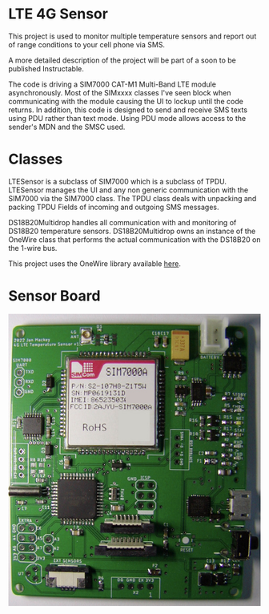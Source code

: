 # LTE 4G Sensor

This project  is used to monitor multiple temperature sensors and report out of range conditions to your cell phone via SMS.

A more detailed description of the project will be part of a soon to be published Instructable.

The code is driving a SIM7000 CAT-M1 Multi-Band LTE module asynchronously.  Most of the SIMxxxx classes I've seen block when communicating with the module causing the UI to lockup until the code returns.  In addition, this code is designed to send and receive SMS texts using PDU rather than text mode.  Using PDU mode allows access to the sender's MDN and the SMSC used.

# Classes
LTESensor is a subclass of SIM7000 which is a subclass of TPDU. LTESensor manages the UI and any non generic communication with the SIM7000 via the SIM7000 class. The TPDU class deals with unpacking and packing TPDU Fields of incoming and outgoing SMS messages.

DS18B20Multidrop handles all communication with and monitoring of DS18B20 temperature sensors. DS18B20Multidrop owns an instance of the OneWire class that performs the actual communication with the DS18B20 on the 1-wire bus.

This project uses the OneWire library available [here](https://github.com/PaulStoffregen/OneWire).

# Sensor Board
![Image](LTE4GSensorBoard.jpg)
